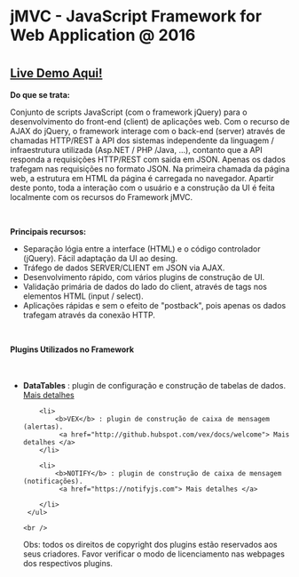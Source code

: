 <h1>jMVC - JavaScript Framework for Web Application
@ 2016 <h1>

<h2> <a href = "http://jmvc.dwsti.com"> Live Demo Aqui! </a></h2>

<b> Do que se trata: </b> <br />
<p>
Conjunto de scripts JavaScript (com o framework jQuery) para o desenvolvimento do front-end (client) de aplicações web.
Com o recurso de AJAX do jQuery, o framework interage com o back-end (server) através de chamadas HTTP/REST
à API dos sistemas independente da linguagem / infraestrutura utilizada (Asp.NET / PHP /Java, ...), contanto que a API responda a requisições HTTP/REST com saida em JSON. 
Apenas os dados trafegam nas requisições no formato JSON. Na primeira chamada da página web, a estrutura em HTML da página é carregada no navegador. Apartir deste ponto, toda a interação com o usuário e a construção da UI é feita localmente com os recursos do Framework jMVC.
</p>

<br /> 

<b> Principais recursos: </b> <br />
     <ul> 
		<li>
			Separação lógia entre a interface (HTML) e o código controlador (jQuery). Fácil adaptação da UI ao desing. 
		</li>
		<li>
			Tráfego de dados SERVER/CLIENT em JSON via AJAX.
		</li>
		<li>
			Desenvolvimento rápido, com vários plugins de construção de UI.
		</li>
		<li>
			Validação primária de dados do lado do client, através de tags nos elementos HTML (input / select). 
		</li>
		<li>
			Aplicações rápidas e sem o efeito de "postback", pois apenas os dados trafegam através da conexão HTTP. 
		</li>
      </ul>
  <br />
    
<b>Plugins Utilizados no Framework  </b>
   <br />    
    <ul>       
		<li>
		   <b>DataTables</b> : plugin de configuração e construção de tabelas de dados.
			 <a href="https://datatables.net"> Mais detalhes </a>
		 </li>

		<li>
			<b>VEX</b> : plugin de construção de caixa de mensagem (alertas).
			 <a href="http://github.hubspot.com/vex/docs/welcome"> Mais detalhes </a>
		</li>

		<li>
			<b>NOTIFY</b> : plugin de construção de caixa de mensagem (notificações).
			 <a href="https://notifyjs.com"> Mais detalhes </a>
													
		</li>
     </ul>                     
        
    <br />
	
Obs: todos os direitos de copyright dos plugins estão reservados aos seus criadores. Favor verificar o modo de licenciamento nas webpages dos respectivos plugins.

